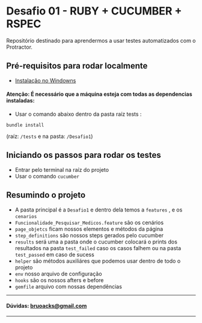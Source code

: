 # Desafio 01 - RUBY + CUCUMBER + RSPEC 

Repositório destinado para aprendermos a usar testes automatizados com o Protractor.

## Pré-requisitos para rodar localmente
* [Instalação no Windowns](https://medium.com/qaninja/instalando-ruby-cucumber-e-capybara-no-windows-10-acb1fe833a95)

#### Atenção: É necessário que a máquina esteja com todas as dependencias instaladas:
* Usar o comando abaixo dentro da pasta raíz tests :

```bundle install``` 

(raíz: `/tests` e na pasta: `/Desafio1`)

## Iniciando os passos para rodar os testes
* Entrar pelo terminal na raíz do projeto
* Usar o comando ```cucumber```


## Resumindo o projeto
* A pasta principal é a `Desafio1` e dentro dela temos a `features`
, e os `cenarios`
* `Funcionalidade_Pesquisar_Medicos.feature` são os cenários 
* `page_objetcs` ficam nossos elementos e métodos da página
* `step_definitions` são nossos steps gerados pelo cucumber
* `results` será uma a pasta onde o cucumber colocará o prints dos resultados na pasta `test_failed` caso os casos falhem ou na pasta `test_passed` em caso de sucess
* `helper` são métodos auxiliáres que podemos usar dentro de todo o projeto
* `env` nosso arquivo de configuração
* `hooks` são os nossos afters e before
* `gemfile` arquivo com nossas dependências 

-------------------------------------
#### Dúvidas: bruoacks@gmail.com
-------------------------------------
